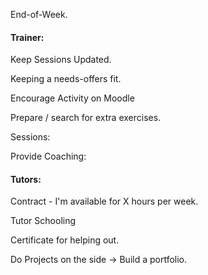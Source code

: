 End-of-Week.

#### Trainer:

Keep Sessions Updated.

Keeping a needs-offers fit.

Encourage Activity on Moodle

Prepare / search for extra exercises.

Sessions:

Provide Coaching:

#### Tutors:

Contract - I'm available for X hours per week.

Tutor Schooling

Certificate for helping out.

Do Projects on the side -&gt; Build a portfolio.

